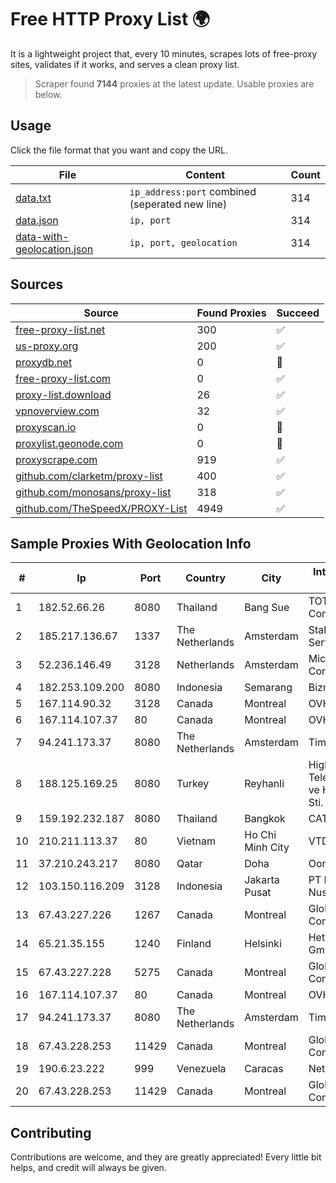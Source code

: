 
# Free HTTP Proxy List 🌍

It is a lightweight project that, every 10 minutes, scrapes lots of free-proxy sites, validates if it works, and serves a clean proxy list.


> Scraper found **7144** proxies at the latest update. Usable proxies are below.

## Usage

Click the file format that you want and copy the URL.


|File|Content|Count|
|----|-------|-----|
|[data.txt](https://raw.githubusercontent.com/themiralay/Proxy-List-World/master/data.txt)|`ip_address:port` combined (seperated new line)|314|
|[data.json](https://raw.githubusercontent.com/themiralay/Proxy-List-World/master/data.json)|`ip, port`|314|
|[data-with-geolocation.json](https://raw.githubusercontent.com/themiralay/Proxy-List-World/master/data-with-geolocation.json)|`ip, port, geolocation`|314|

## Sources

|Source|Found Proxies|Succeed|
|------|-------------|-------|
|[free-proxy-list.net](https://free-proxy-list.net)|300|✅|
|[us-proxy.org](https://www.us-proxy.org)|200|✅|
|[proxydb.net](http://proxydb.net)|0|🚫|
|[free-proxy-list.com](https://free-proxy-list.com/?page=&port=&type%5B%5D=http&type%5B%5D=https&up_time=0&search=Search)|0|✅|
|[proxy-list.download](https://www.proxy-list.download/HTTP)|26|✅|
|[vpnoverview.com](https://vpnoverview.com/privacy/anonymous-browsing/free-proxy-servers)|32|✅|
|[proxyscan.io](https://www.proxyscan.io)|0|🚫|
|[proxylist.geonode.com](https://proxylist.geonode.com/api/proxy-list?limit=300&page=1&sort_by=lastChecked&sort_type=desc&protocols=http,https)|0|🚫|
|[proxyscrape.com](https://api.proxyscrape.com/v2/?request=displayproxies&protocol=http&timeout=10000&country=all&ssl=all&anonymity=all)|919|✅|
|[github.com/clarketm/proxy-list](https://raw.githubusercontent.com/clarketm/proxy-list/master/proxy-list-raw.txt)|400|✅|
|[github.com/monosans/proxy-list](https://raw.githubusercontent.com/monosans/proxy-list/main/proxies/http.txt)|318|✅|
|[github.com/TheSpeedX/PROXY-List](https://raw.githubusercontent.com/TheSpeedX/PROXY-List/master/http.txt)|4949|✅|


## Sample Proxies With Geolocation Info

|#|Ip|Port|Country|City|Internet Service Provider|
|-|--|----|-------|----|-------------------------|
|1|182.52.66.26|8080|Thailand|Bang Sue|TOT Public Company Limited|
|2|185.217.136.67|1337|The Netherlands|Amsterdam|Stallion Network Services Limited|
|3|52.236.146.49|3128|Netherlands|Amsterdam|Microsoft Corporation|
|4|182.253.109.200|8080|Indonesia|Semarang|Biznet Metronet|
|5|167.114.90.32|3128|Canada|Montreal|OVH Hosting|
|6|167.114.107.37|80|Canada|Montreal|OVH SAS|
|7|94.241.173.37|8080|The Netherlands|Amsterdam|TimeWeb Ltd.|
|8|188.125.169.25|8080|Turkey|Reyhanli|High Speed Telekomunikasyon ve Hab. Hiz. Ltd. Sti.|
|9|159.192.232.187|8080|Thailand|Bangkok|CAT-BB|
|10|210.211.113.37|80|Vietnam|Ho Chi Minh City|VTDC|
|11|37.210.243.217|8080|Qatar|Doha|Ooredoo Q.S.C.|
|12|103.150.116.209|3128|Indonesia|Jakarta Pusat|PT Biznet Gio Nusantara|
|13|67.43.227.226|1267|Canada|Montreal|GloboTech Communications|
|14|65.21.35.155|1240|Finland|Helsinki|Hetzner Online GmbH|
|15|67.43.227.228|5275|Canada|Montreal|GloboTech Communications|
|16|167.114.107.37|80|Canada|Montreal|OVH SAS|
|17|94.241.173.37|8080|The Netherlands|Amsterdam|TimeWeb Ltd.|
|18|67.43.228.253|11429|Canada|Montreal|GloboTech Communications|
|19|190.6.23.222|999|Venezuela|Caracas|Net Uno|
|20|67.43.228.253|11429|Canada|Montreal|GloboTech Communications|



## Contributing

Contributions are welcome, and they are greatly appreciated! Every
little bit helps, and credit will always be given.

